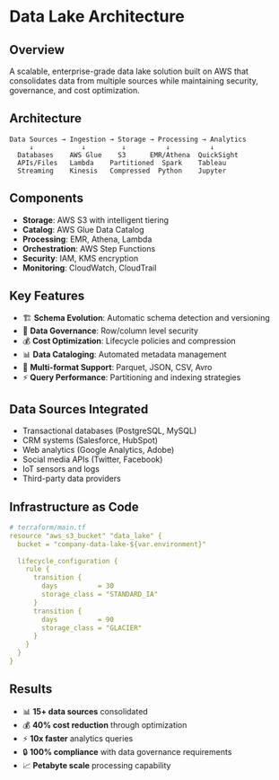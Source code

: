 # Data Lake Architecture

## Overview
A scalable, enterprise-grade data lake solution built on AWS that consolidates data from multiple sources while maintaining security, governance, and cost optimization.

## Architecture
```
Data Sources → Ingestion → Storage → Processing → Analytics
     ↓            ↓         ↓          ↓          ↓
  Databases    AWS Glue    S3      EMR/Athena  QuickSight
  APIs/Files   Lambda    Partitioned  Spark    Tableau
  Streaming    Kinesis   Compressed  Python    Jupyter
```

## Components
- **Storage**: AWS S3 with intelligent tiering
- **Catalog**: AWS Glue Data Catalog
- **Processing**: EMR, Athena, Lambda
- **Orchestration**: AWS Step Functions
- **Security**: IAM, KMS encryption
- **Monitoring**: CloudWatch, CloudTrail

## Key Features
- 🏗️ **Schema Evolution**: Automatic schema detection and versioning
- 🔐 **Data Governance**: Row/column level security
- 💰 **Cost Optimization**: Lifecycle policies and compression
- 📊 **Data Cataloging**: Automated metadata management
- 🔄 **Multi-format Support**: Parquet, JSON, CSV, Avro
- ⚡ **Query Performance**: Partitioning and indexing strategies

## Data Sources Integrated
- Transactional databases (PostgreSQL, MySQL)
- CRM systems (Salesforce, HubSpot)
- Web analytics (Google Analytics, Adobe)
- Social media APIs (Twitter, Facebook)
- IoT sensors and logs
- Third-party data providers

## Infrastructure as Code
```yaml
# terraform/main.tf
resource "aws_s3_bucket" "data_lake" {
  bucket = "company-data-lake-${var.environment}"
  
  lifecycle_configuration {
    rule {
      transition {
        days          = 30
        storage_class = "STANDARD_IA"
      }
      transition {
        days          = 90
        storage_class = "GLACIER"
      }
    }
  }
}
```

## Results
- 📊 **15+ data sources** consolidated
- 💰 **40% cost reduction** through optimization
- ⚡ **10x faster** analytics queries
- 🔒 **100% compliance** with data governance requirements
- 📈 **Petabyte scale** processing capability